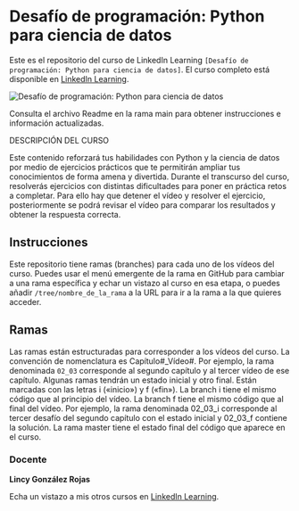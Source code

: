 # Desafío de programación: Python para ciencia de datos
Este es el repositorio del curso de LinkedIn Learning `[Desafío de programación: Python para ciencia de datos]`. El curso completo está disponible en [LinkedIn Learning][lil-course-url].

![Desafío de programación: Python para ciencia de datos][lil-thumbnail-url] 

Consulta el archivo Readme en la rama main para obtener instrucciones e información actualizadas.

DESCRIPCIÓN DEL CURSO

Este contenido reforzará tus habilidades con Python y la ciencia de datos por medio de ejercicios prácticos que te permitirán ampliar tus conocimientos de forma amena y divertida. Durante el transcurso del curso, resolverás ejercicios con distintas dificultades para poner en práctica retos a completar. Para ello hay que detener el vídeo y resolver el ejercicio, posteriormente se podrá revisar el vídeo para comparar los resultados y obtener la respuesta correcta.

## Instrucciones
Este repositorio tiene ramas (branches) para cada uno de los vídeos del curso. Puedes usar el menú emergente de la rama en GitHub para cambiar a una rama específica y echar un vistazo al curso en esa etapa, o puedes añadir `/tree/nombre_de_la_rama` a la URL para ir a la rama a la que quieres acceder.

## Ramas
Las ramas están estructuradas para corresponder a los vídeos del curso. La convención de nomenclatura es Capítulo#_Vídeo#. Por ejemplo, la rama denominada `02_03` corresponde al segundo capítulo y al tercer vídeo de ese capítulo. Algunas ramas tendrán un estado inicial y otro final. Están marcadas con las letras i («inicio») y f («fin»). La branch i tiene el mismo código que al principio del vídeo. La branch f tiene el mismo código que al final del vídeo. Por ejemplo, la rama denominada 02_03_i corresponde al tercer desafío del segundo capítulo con el estado inicial y 02_03_f contiene la solución. La rama master tiene el estado final del código que aparece en el curso.

### Docente

**Lincy González Rojas**

Echa un vistazo a mis otros cursos en [LinkedIn Learning](https://www.linkedin.com/learning/instructors/lincy-gonzalez-rojas).

[0]: # (Replace these placeholder URLs with actual course URLs)
[lil-course-url]: https://www.linkedin.com/learning/building-a-graphql-project-with-react-js
[lil-thumbnail-url]: https://cdn.lynda.com/course/2875095/2875095-1615224395432-16x9.jpg


[1]: # (End of ES-Instruction ###############################################################################################)
